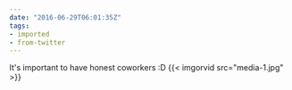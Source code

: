 ```yaml
---
date: "2016-06-29T06:01:35Z"
tags:
- imported
- from-twitter
---
```

It's important to have honest coworkers :D {{< imgorvid src="media-1.jpg" >}}
